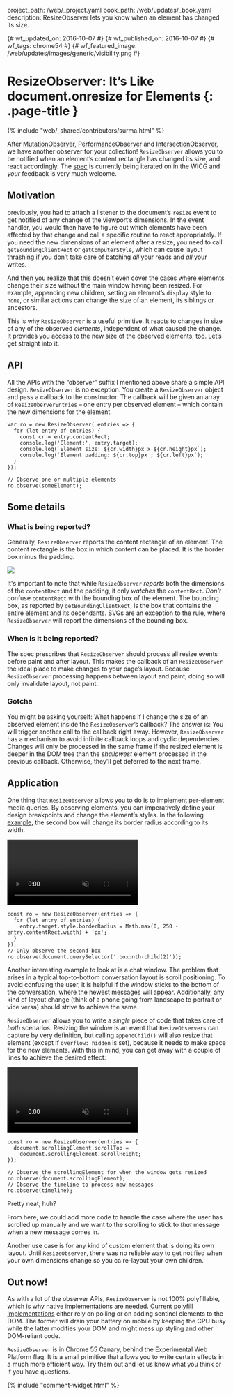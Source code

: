 project_path: /web/_project.yaml
book_path: /web/updates/_book.yaml
description: ResizeObserver lets you know when an element has changed its size.

{# wf_updated_on: 2016-10-07 #}
{# wf_published_on: 2016-10-07 #}
{# wf_tags: chrome54 #}
{# wf_featured_image: /web/updates/images/generic/visibility.png #}

# ResizeObserver: It’s Like document.onresize for Elements {: .page-title }

{% include "web/_shared/contributors/surma.html" %}

After [MutationObserver], [PerformanceObserver] and [IntersectionObserver], we
have another observer for your collection! `ResizeObserver` allows you to be
notified when an element’s content rectangle has changed its size, and react
accordingly. The [spec](https://wicg.github.io/ResizeObserver/) is currently
being iterated on in the WICG and *your* feedback is very much welcome.

## Motivation

previously, you had to attach a listener to the document’s `resize` event to get
notified of any change of the viewport’s dimensions. In the event handler, you
would then have to figure out which elements have been affected by that change
and call a specific routine to react appropriately. If you need the new
dimensions of an element after a resize, you need to call
`getBoundingClientRect` or `getComputerStyle`, which can cause layout thrashing
if you don’t take care of batching *all* your reads and *all* your writes.

And then you realize that this doesn’t even cover the cases where elements
change their size without the main window having been resized. For example,
appending new children, setting an element’s `display` style to `none`, or
similar actions can change the size of an element, its siblings or ancestors.

This is why `ResizeObserver` is a useful primitive. It reacts to changes in
size of any of the observed *elements*, independent of what caused the change.
It provides you access to the new size of the observed elements, too. Let’s get
straight into it.

## API

All the APIs with the “observer” suffix I mentioned above share a simple API
design. `ResizeObserver` is no exception. You create a `ResizeObserver`
object and pass a callback to the constructor. The callback will be given an
array of `ResizeOberverEntries` – one entry per observed element – which
contain the new dimensions for the element.

    var ro = new ResizeObserver( entries => {
      for (let entry of entries) {
        const cr = entry.contentRect;
        console.log('Element:', entry.target);
        console.log(`Element size: ${cr.width}px x ${cr.height}px`);
        console.log(`Element padding: ${cr.top}px ; ${cr.left}px`);
      }
    });

    // Observe one or multiple elements
    ro.observe(someElement);

## Some details

### What is being reported?

Generally, `ResizeObserver` reports the content rectangle of an element. The
content rectangle is the box in which content can be placed. It is the border
box minus the padding.

<img src="/web/updates/images/2016/10/resizeobserver/contentbox.png">

It's important to note that while `ResizeObserver` *reports* both the dimensions
of the `contentRect` and the padding, it only *watches* the `contentRect`.
*Don't* confuse `contentRect` with the bounding box of the element. The bounding
box, as reported by `getBoundingClientRect`, is the box that contains the entire
element and its decendants. SVGs are an exception to the rule, where
`ResizeObserver` will report the dimensions of the bounding box.

### When is it being reported?

The spec prescribes that `ResizeObserver` should process all resize events
before paint and after layout. This makes the callback of an `ResizeObserver`
the ideal place to make changes to your page’s layout. Because `ResizeObserver`
processing happens between layout and paint, doing so will only invalidate
layout, not paint.

### Gotcha

You might be asking yourself: What happens if I change the size of an observed
element inside the `ResizeObserver`’s callback? The answer is: You will trigger
another call to the callback right away. However, `ResizeObserver` has a
mechanism to avoid infinite callback loops and cyclic dependencies. Changes will
only be processed in the same frame if the resized element is deeper in the DOM
tree than the *shallowest* element processed in the previous callback. Otherwise,
they’ll get deferred to the next frame.

## Application

One thing that `ResizeObserver` allows you to do is to implement per-element
media queries. By observing elements, you can imperatively define your
design breakpoints and change the element’s styles. In the following
[example](https://googlechrome.github.io/samples/resizeobserver/), the second box
will change its border radius according to its width.

<video controls autoplay loop muted style="max-width: 100%">
  <source src="https://storage.googleapis.com/webfundamentals-assets/resizeobserver/elem-mq_vp8.webm" type="video/webm; codecs=vp8">
  <source src="https://storage.googleapis.com/webfundamentals-assets/resizeobserver/elem-mq_x264.mp4" type="video/mp4; codecs=h264">
</video>

    const ro = new ResizeObserver(entries => {
      for (let entry of entries) {
        entry.target.style.borderRadius = Math.max(0, 250 - entry.contentRect.width) + 'px';
      }
    });
    // Only observe the second box
    ro.observe(document.querySelector('.box:nth-child(2)'));

Another interesting example to look at is a chat window. The problem that arises
in a typical top-to-bottom conversation layout is scroll positioning. To avoid
confusing the user, it is helpful if the window sticks to the bottom of
the conversation, where the newest messages will appear. Additionally, any kind
of layout change (think of a phone going from landscape to portrait or vice
versa) should strive to achieve the same.

`ResizeObserver` allows you to write a *single* piece of code that takes care of
*both* scenarios. Resizing the window is an event that `ResizeObservers` can
capture by very definition, but calling `appendChild()` will also
resize that element (except if `overflow: hidden` is set), because it needs to
make space for the new elements. With this in mind, you can get away with a
couple of lines to achieve the desired effect:

<video controls autoplay loop muted style="max-width: 100%">
  <source src="https://storage.googleapis.com/webfundamentals-assets/resizeobserver/chat_vp8.webm" type="video/webm; codecs=vp8">
  <source src="https://storage.googleapis.com/webfundamentals-assets/resizeobserver/chat_x264.mp4" type="video/mp4; codecs=h264">
</video>

    const ro = new ResizeObserver(entries => {
      document.scrollingElement.scrollTop =
        document.scrollingElement.scrollHeight;
    });

    // Observe the scrollingElement for when the window gets resized
    ro.observe(document.scrollingElement);
    // Observe the timeline to process new messages
    ro.observe(timeline);

Pretty neat, huh?

From here, we could add more code to handle the case where the user
has scrolled up manually and we want to the scrolling to stick to *that* message
when a new message comes in.

Another use case is for any kind of custom element that is doing its own layout.
Until `ResizeObserver`, there was no reliable way to get notified when your own
dimensions change so you ca re-layout your own children.

## Out now!

As with a lot of the observer APIs, `ResizeObserver` is not 100% polyfillable,
which is why native implementations are needed. [Current polyfill
implementations](https://github.com/WICG/ResizeObserver/issues/3) either rely on
polling or on adding sentinel elements to the DOM. The former will drain your
battery on mobile by keeping the CPU busy while the latter modifies your DOM and
might mess up styling and other DOM-reliant code.

`ResizeObserver` is in Chrome 55 Canary, behind the Experimental Web Platform
flag. It is a small primitive that allows you to write certain effects
in a much more efficient way. Try them out and let us know what you think or if
you have questions.

{% include "comment-widget.html" %}

[MutationObserver]: https://developers.google.com/web/updates/2012/02/Detect-DOM-changes-with-Mutation-Observers
[PerformanceObserver]: https://developers.google.com/web/updates/2016/06/performance-observer
[IntersectionObserver]: https://developers.google.com/web/updates/2016/04/intersectionobserver
